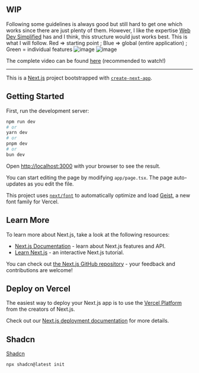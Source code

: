 ## WIP

Following some guidelines is always good but still hard to get one which works since there are just plenty of them. However, I like the expertise [Web Dev Simplified](https://www.youtube.com/@WebDevSimplified) has and I think, this structure would just works best. This is what I will follow.
Red => starting point ; Blue => global (entire application) ; Green = individual features
![image](https://github.com/user-attachments/assets/2a0a5a5d-9f9c-4b75-8d1e-01d816014e35)
![image](https://github.com/user-attachments/assets/fabb1e8a-7dd8-41f2-b709-beb7c709c0d1)

The complete video can be found [here](https://www.youtube.com/watch?v=xyxrB2Aa7KE) (recommended to watch!)


---

This is a [Next.js](https://nextjs.org) project bootstrapped with [`create-next-app`](https://nextjs.org/docs/app/api-reference/cli/create-next-app).

## Getting Started

First, run the development server:

```bash
npm run dev
# or
yarn dev
# or
pnpm dev
# or
bun dev
```

Open [http://localhost:3000](http://localhost:3000) with your browser to see the result.

You can start editing the page by modifying `app/page.tsx`. The page auto-updates as you edit the file.

This project uses [`next/font`](https://nextjs.org/docs/app/building-your-application/optimizing/fonts) to automatically optimize and load [Geist](https://vercel.com/font), a new font family for Vercel.

## Learn More

To learn more about Next.js, take a look at the following resources:

- [Next.js Documentation](https://nextjs.org/docs) - learn about Next.js features and API.
- [Learn Next.js](https://nextjs.org/learn) - an interactive Next.js tutorial.

You can check out [the Next.js GitHub repository](https://github.com/vercel/next.js) - your feedback and contributions are welcome!

## Deploy on Vercel

The easiest way to deploy your Next.js app is to use the [Vercel Platform](https://vercel.com/new?utm_medium=default-template&filter=next.js&utm_source=create-next-app&utm_campaign=create-next-app-readme) from the creators of Next.js.

Check out our [Next.js deployment documentation](https://nextjs.org/docs/app/building-your-application/deploying) for more details.

## Shadcn

[Shadcn](https://ui.shadcn.com/docs)

```bash
npx shadcn@latest init
```
